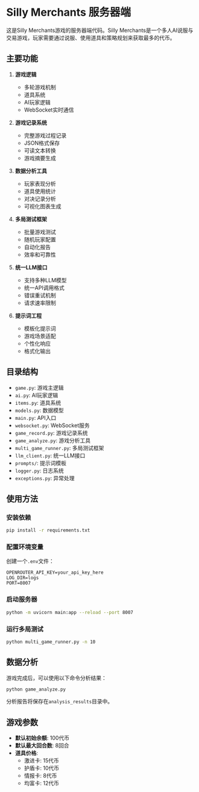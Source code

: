 # Silly Merchants 服务器端

这是Silly Merchants游戏的服务器端代码。Silly Merchants是一个多人AI说服与交易游戏，玩家需要通过说服、使用道具和策略规划来获取最多的代币。

## 主要功能

1. **游戏逻辑**
   - 多轮游戏机制
   - 道具系统
   - AI玩家逻辑
   - WebSocket实时通信

2. **游戏记录系统**
   - 完整游戏过程记录
   - JSON格式保存
   - 可读文本转换
   - 游戏摘要生成

3. **数据分析工具**
   - 玩家表现分析
   - 道具使用统计
   - 对决记录分析
   - 可视化图表生成

4. **多局测试框架**
   - 批量游戏测试
   - 随机玩家配置
   - 自动化报告
   - 效率和可靠性

5. **统一LLM接口**
   - 支持多种LLM模型
   - 统一API调用格式
   - 错误重试机制
   - 请求速率限制

6. **提示词工程**
   - 模板化提示词
   - 游戏场景适配
   - 个性化响应
   - 格式化输出

## 目录结构

- `game.py`: 游戏主逻辑
- `ai.py`: AI玩家逻辑
- `items.py`: 道具系统
- `models.py`: 数据模型
- `main.py`: API入口
- `websocket.py`: WebSocket服务
- `game_record.py`: 游戏记录系统
- `game_analyze.py`: 游戏分析工具
- `multi_game_runner.py`: 多局测试框架
- `llm_client.py`: 统一LLM接口
- `prompts/`: 提示词模板
- `logger.py`: 日志系统
- `exceptions.py`: 异常处理

## 使用方法

### 安装依赖

```bash
pip install -r requirements.txt
```

### 配置环境变量

创建一个`.env`文件：

```
OPENROUTER_API_KEY=your_api_key_here
LOG_DIR=logs
PORT=8007
```

### 启动服务器

```bash
python -m uvicorn main:app --reload --port 8007
```

### 运行多局测试

```bash
python multi_game_runner.py -n 10
```

## 数据分析

游戏完成后，可以使用以下命令分析结果：

```bash
python game_analyze.py
```

分析报告将保存在`analysis_results`目录中。

## 游戏参数

- **默认初始余额**: 100代币
- **默认最大回合数**: 8回合
- **道具价格**:
  - 激进卡: 15代币
  - 护盾卡: 10代币
  - 情报卡: 8代币
  - 均富卡: 12代币 